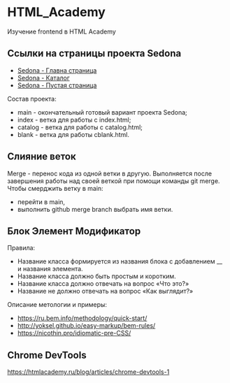 # HTML_Academy

Изучение frontend в HTML Academy

## Ссылки на страницы проекта Sedona

- [Sedona - Главна страница](/Sedona/index.html)
- [Sedona - Каталог](/Sedona/catalog.html)
- [Sedona - Пустая страница](/Sedona/blank.html)

Состав проекта:

- main - окончательный готовый вариант проекта Sedona;
- index - ветка для работы с index.html;
- catalog - ветка для работы с catalog.html;
- blank - ветка для работы сblank.html.

## Слияние веток

Merge - перенос кода из одной ветки в другую.
Выполняется после завершения работы над своей веткой при помощи команды git merge.
Чтобы cмерджить ветку в main:

- перейти в main,
- выполнить github merge branch выбрать имя ветки.

## Блок Элемент Модификатор

Правила:

- Название класса формируется из названия блока с добавлением \_\_ и названия элемента.
- Название класса должно быть простым и коротким.
- Название класса должно отвечать на вопрос «Что это?»
- Название не должно отвечать на вопрос «Как выглядит?»

Описание метологии и примеры:

- https://ru.bem.info/methodology/quick-start/
- http://yoksel.github.io/easy-markup/bem-rules/
- https://nicothin.pro/idiomatic-pre-CSS/

## Chrome DevTools

https://htmlacademy.ru/blog/articles/chrome-devtools-1
